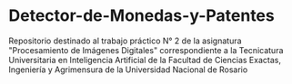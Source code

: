 # Detector-de-Monedas-y-Patentes
Repositorio destinado al trabajo práctico N° 2 de la asignatura "Procesamiento de Imágenes Digitales" correspondiente a la Tecnicatura Universitaria en Inteligencia Artificial de la Facultad de Ciencias Exactas, Ingeniería y Agrimensura de la Universidad Nacional de Rosario
